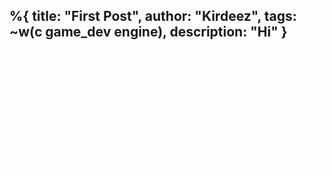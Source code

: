 %{
    title: "First Post",
    author: "Kirdeez",
    tags: ~w(c game_dev engine),
    description: "Hi"
}
---
<style>
    p {
        color: white;
    }
</style>

These Whatch-Ma-Callems are just gonna be my thoughts spilled out in these blog like posts, so don't expect correct grammer or coherent thoughts. I'm gonna be learning and trying to explain how I understand certain subjects, such as math, game dev, and low-level stuff. I like to code in C, Rust and Elixir. This site is actually made with Phoenix, even though it's overkill, it's cool. I also have no idea how to style markdown with TailwindCSS, so these post won't look too great.  
<br/> 
<br/>
<br/>
See ya
